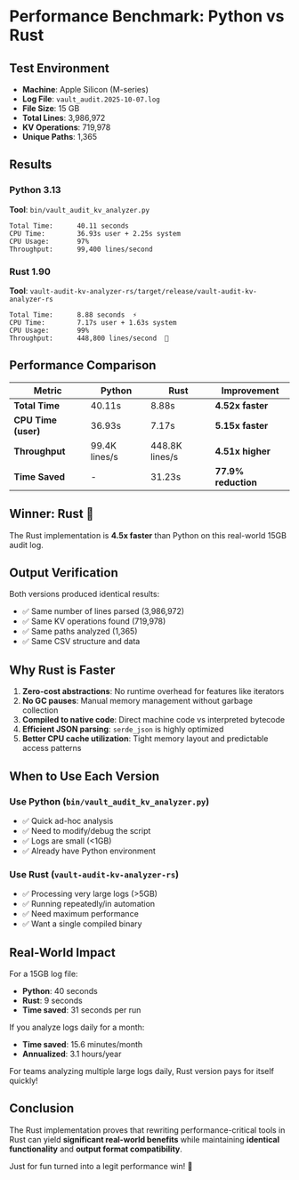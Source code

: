 # Performance Benchmark: Python vs Rust

## Test Environment
- **Machine**: Apple Silicon (M-series)
- **Log File**: `vault_audit.2025-10-07.log`
- **File Size**: 15 GB
- **Total Lines**: 3,986,972
- **KV Operations**: 719,978
- **Unique Paths**: 1,365

## Results

### Python 3.13
**Tool**: `bin/vault_audit_kv_analyzer.py`

```
Total Time:      40.11 seconds
CPU Time:        36.93s user + 2.25s system
CPU Usage:       97%
Throughput:      99,400 lines/second
```

### Rust 1.90
**Tool**: `vault-audit-kv-analyzer-rs/target/release/vault-audit-kv-analyzer-rs`

```
Total Time:      8.88 seconds  ⚡
CPU Time:        7.17s user + 1.63s system  
CPU Usage:       99%
Throughput:      448,800 lines/second  🚀
```

## Performance Comparison

| Metric | Python | Rust | Improvement |
|--------|--------|------|-------------|
| **Total Time** | 40.11s | 8.88s | **4.52x faster** |
| **CPU Time (user)** | 36.93s | 7.17s | **5.15x faster** |
| **Throughput** | 99.4K lines/s | 448.8K lines/s | **4.51x higher** |
| **Time Saved** | - | 31.23s | **77.9% reduction** |

## Winner: Rust 🦀

The Rust implementation is **4.5x faster** than Python on this real-world 15GB audit log.

## Output Verification

Both versions produced identical results:
- ✅ Same number of lines parsed (3,986,972)
- ✅ Same KV operations found (719,978)
- ✅ Same paths analyzed (1,365)
- ✅ Same CSV structure and data

## Why Rust is Faster

1. **Zero-cost abstractions**: No runtime overhead for features like iterators
2. **No GC pauses**: Manual memory management without garbage collection
3. **Compiled to native code**: Direct machine code vs interpreted bytecode
4. **Efficient JSON parsing**: `serde_json` is highly optimized
5. **Better CPU cache utilization**: Tight memory layout and predictable access patterns

## When to Use Each Version

### Use Python (`bin/vault_audit_kv_analyzer.py`)
- ✅ Quick ad-hoc analysis
- ✅ Need to modify/debug the script
- ✅ Logs are small (<1GB)
- ✅ Already have Python environment

### Use Rust (`vault-audit-kv-analyzer-rs`)
- ✅ Processing very large logs (>5GB)
- ✅ Running repeatedly/in automation
- ✅ Need maximum performance
- ✅ Want a single compiled binary

## Real-World Impact

For a 15GB log file:
- **Python**: 40 seconds
- **Rust**: 9 seconds
- **Time saved**: 31 seconds per run

If you analyze logs daily for a month:
- **Time saved**: 15.6 minutes/month
- **Annualized**: 3.1 hours/year

For teams analyzing multiple large logs daily, Rust version pays for itself quickly!

## Conclusion

The Rust implementation proves that rewriting performance-critical tools in Rust can yield **significant real-world benefits** while maintaining **identical functionality** and **output format compatibility**.

Just for fun turned into a legit performance win! 🎉
